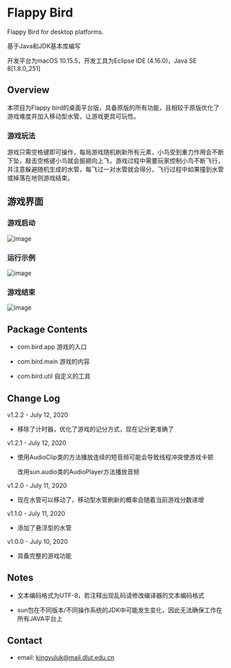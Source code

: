 # Flappy Bird
Flappy Bird for desktop platforms.

基于Java和JDK基本库编写

开发平台为macOS 10.15.5，开发工具为Eclipse IDE (4.16.0)，Java SE 8[1.8.0_251]


## Overview

本项目为Flappy bird的桌面平台版，具备原版的所有功能，且相较于原版优化了游戏难度并加入移动型水管，让游戏更具可玩性。
### 游戏玩法
游戏只需空格键即可操作，每局游戏随机刷新所有元素，小鸟受到重力作用会不断下坠，敲击空格键小鸟就会振翅向上飞，游戏过程中需要玩家控制小鸟不断飞行，并注意躲避随机生成的水管，每飞过一对水管就会得分，飞行过程中如果撞到水管或掉落在地则游戏结束。


## 游戏界面

### 游戏启动
![image](https://github.com/kingyuluk/flappy-bird/blob/master/examples/start.png)

### 运行示例
![image](https://github.com/kingyuluk/flappy-bird/blob/master/examples/play.gif)

### 游戏结束
![image](https://github.com/kingyuluk/flappy-bird/blob/master/examples/over.png)


## Package Contents
* com.bird.app    游戏的入口

* com.bird.main   游戏的内容

* com.bird.util   自定义的工具

## Change Log

v1.2.2 - July 12, 2020

* 移除了计时器，优化了游戏的记分方式，现在记分更准确了

v1.2.1 - July 12, 2020
* 使用AudioClip类的方法播放连续的短音频可能会导致线程冲突使游戏卡顿

  改用sun.audio类的AudioPlayer方法播放音频
  
v1.2.0 - July 11, 2020
* 现在水管可以移动了，移动型水管刷新的概率会随着当前游戏分数递增

v1.1.0 - July 11, 2020
* 添加了悬浮型的水管

v1.0.0 - July 10, 2020
* 具备完整的游戏功能

## Notes

* 文本编码格式为UTF-8，若注释出现乱码请修改编译器的文本编码格式

* sun包在不同版本/不同操作系统的JDK中可能发生变化，因此无法确保工作在所有JAVA平台上

## Contact
* email: <kingyuluk@mail.dlut.edu.cn>
